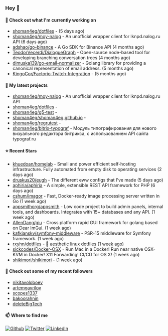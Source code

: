 ### Hey 👋

#### 👷 Check out what I'm currently working on

- [shoman4eg/dotfiles](https://github.com/shoman4eg/dotfiles) -  (5 days ago)
- [shoman4eg/moy-nalog](https://github.com/shoman4eg/moy-nalog) - An unofficial wrapper client for lknpd.nalog.ru API (6 days ago)
- [adshao/go-binance](https://github.com/adshao/go-binance) - A Go SDK for Binance API (4 months ago)
- [TeodorVecerdi/DialogueGraph](https://github.com/TeodorVecerdi/DialogueGraph) - Open-source node-based tool for developing branching conversation trees (4 months ago)
- [dimuska139/go-email-normalizer](https://github.com/dimuska139/go-email-normalizer) - Golang library for providing a canonical representation of email address. (5 months ago)
- [KingoCor/Factorio-Twitch-Integration](https://github.com/KingoCor/Factorio-Twitch-Integration) -  (5 months ago)

#### 🌱 My latest projects

- [shoman4eg/moy-nalog](https://github.com/shoman4eg/moy-nalog) - An unofficial wrapper client for lknpd.nalog.ru API
- [shoman4eg/dotfiles](https://github.com/shoman4eg/dotfiles) - 
- [shoman4eg/g5-test](https://github.com/shoman4eg/g5-test) - 
- [shoman4eg/shoman4eg.github.io](https://github.com/shoman4eg/shoman4eg.github.io) - 
- [shoman4eg/regrutest](https://github.com/shoman4eg/regrutest) - 
- [shoman4eg/bitrix-typograf](https://github.com/shoman4eg/bitrix-typograf) - Модуль типографирования для нового визуального редактора битрикса, с использованием API сайта typograf.ru

#### ⭐ Recent Stars

- [khuedoan/homelab](https://github.com/khuedoan/homelab) - Small and power efficient self-hosting infrastructure. Fully automated from empty disk to operating services (2 days ago)
- [druskus20/eugh](https://github.com/druskus20/eugh) - The different eww configs that I&#39;ve made (5 days ago)
- [aphiria/aphiria](https://github.com/aphiria/aphiria) - A simple, extensible REST API framework for PHP (6 days ago)
- [cshum/imagor](https://github.com/cshum/imagor) - Fast, Docker-ready image processing server written in Go (1 week ago)
- [appsmithorg/appsmith](https://github.com/appsmithorg/appsmith) - Low code project to build admin panels, internal tools, and dashboards. Integrates with 15&#43; databases and any API. (1 week ago)
- [AllenDang/giu](https://github.com/AllenDang/giu) - Cross platform rapid GUI framework for golang based on Dear ImGui. (1 week ago)
- [kafkiansky/symfony-middleware](https://github.com/kafkiansky/symfony-middleware) - PSR-15 middleware for Symfony framework. (1 week ago)
- [rxyhn/dotfiles](https://github.com/rxyhn/dotfiles) - 🍚 aesthetic linux dotfiles (1 week ago)
- [sickcodes/Docker-OSX](https://github.com/sickcodes/Docker-OSX) - Run Mac in a Docker! Run near native OSX-KVM in Docker! X11 Forwarding! CI/CD for OS X! (1 week ago)
- [shikimori/shikimori](https://github.com/shikimori/shikimori) -  (1 week ago)

#### 👯 Check out some of my recent followers

- [nikitavoloboev](https://github.com/nikitavoloboev)
- [artemgavrilov](https://github.com/artemgavrilov)
- [scopes1337](https://github.com/scopes1337)
- [bakoorahnin](https://github.com/bakoorahnin)
- [deleteBigTech](https://github.com/deleteBigTech)


#### 📫 Where to find me
<p>
<a href="https://github.com/shoman4eg" target="_blank"><img alt="Github" src="https://img.shields.io/badge/GitHub-%2312100E.svg?&style=for-the-badge&logo=Github&logoColor=white" /></a>
<a href="https://twitter.com/shoman4eg" target="_blank"><img alt="Twitter" src="https://img.shields.io/badge/twitter-%231DA1F2.svg?&style=for-the-badge&logo=twitter&logoColor=white" /></a>
<a href="https://www.linkedin.com/in/artemdubinin/" target="_blank"><img alt="LinkedIn" src="https://img.shields.io/badge/linkedin-%230077B5.svg?&style=for-the-badge&logo=linkedin&logoColor=white" /></a>
</p>
